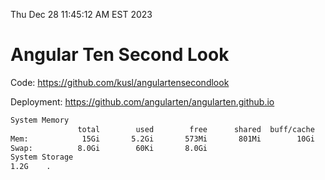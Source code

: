 Thu Dec 28 11:45:12 AM EST 2023

# Angular Ten Second Look

Code: https://github.com/kusl/angulartensecondlook

Deployment: https://github.com/angularten/angularten.github.io

```bash
System Memory
               total        used        free      shared  buff/cache   available
Mem:            15Gi       5.2Gi       573Mi       801Mi        10Gi        10Gi
Swap:          8.0Gi        60Ki       8.0Gi
System Storage
1.2G	.
```
```bash
